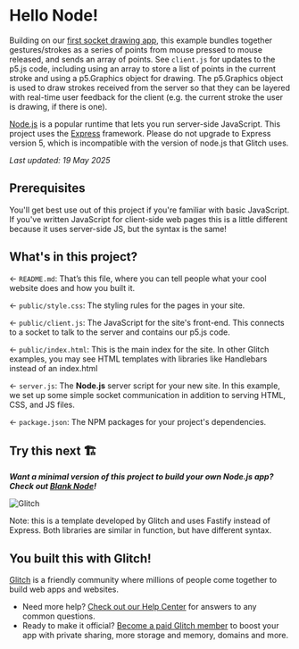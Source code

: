 # Hello Node!

Building on our [first socket drawing app](https://glitch.com/edit/#!/cci-node-socket-draw-02?path=README.md%3A1%3A0),
this example bundles together gestures/strokes as a series of points from mouse pressed to mouse released, and sends an array of points.
See `client.js` for updates to the p5.js code, including using an array to store a list of points in the current stroke and using a p5.Graphics object for drawing.
The p5.Graphics object is used to draw strokes received from the server so that they can be layered with real-time user feedback for the client (e.g. the current stroke the user is drawing, if there is one).

[Node.js](https://nodejs.org/en/about/) is a popular runtime that lets you run server-side JavaScript.
This project uses the [Express](https://expressjs.com/) framework.
Please do not upgrade to Express version 5, which is incompatible with the version of node.js that Glitch uses.

_Last updated: 19 May 2025_

## Prerequisites

You'll get best use out of this project if you're familiar with basic JavaScript.
If you've written JavaScript for client-side web pages this is a little different because it uses server-side JS, but the syntax is the same!

## What's in this project?

← `README.md`: That’s this file, where you can tell people what your cool website does and how you built it.

← `public/style.css`: The styling rules for the pages in your site.

← `public/client.js`: The JavaScript for the site's front-end. This connects to a socket to talk to the server and contains our p5.js code.

← `public/index.html`: This is the main index for the site. In other Glitch examples, you may see HTML templates with libraries like Handlebars instead of an index.html

← `server.js`: The **Node.js** server script for your new site. In this example, we set up some simple socket communication in addition to serving HTML, CSS, and JS files.

← `package.json`: The NPM packages for your project's dependencies.

## Try this next 🏗️

___Want a minimal version of this project to build your own Node.js app? Check out [Blank Node](https://glitch.com/edit/#!/remix/glitch-blank-node)!___

![Glitch](https://cdn.glitch.com/a9975ea6-8949-4bab-addb-8a95021dc2da%2FLogo_Color.svg?v=1602781328576)

Note: this is a template developed by Glitch and uses Fastify instead of Express.
Both libraries are similar in function, but have different syntax.

## You built this with Glitch!

[Glitch](https://glitch.com) is a friendly community where millions of people come together to build web apps and websites.

- Need more help? [Check out our Help Center](https://help.glitch.com/) for answers to any common questions.
- Ready to make it official? [Become a paid Glitch member](https://glitch.com/pricing) to boost your app with private sharing, more storage and memory, domains and more.
